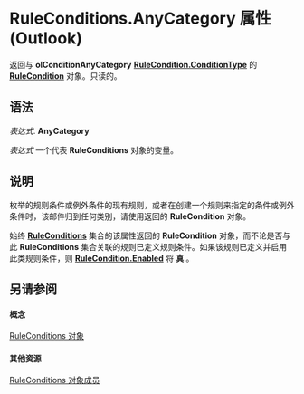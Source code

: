 
# RuleConditions.AnyCategory 属性 (Outlook)

返回与 **olConditionAnyCategory** **[RuleCondition.ConditionType](d695339d-5b64-dffb-652e-ac993fca4489.md)** 的 **[RuleCondition](e03f91c2-2c08-b036-104a-d6246f28bc2d.md)** 对象。只读的。


## 语法

 _表达式_. **AnyCategory**

 _表达式_ 一个代表 **RuleConditions** 对象的变量。


## 说明

枚举的规则条件或例外条件的现有规则，或者在创建一个规则来指定的条件或例外条件时，该邮件归到任何类别，请使用返回的 **RuleCondition** 对象。

始终 **[RuleConditions](e8e9a05a-b36b-add2-b294-8cdc5a97e119.md)** 集合的该属性返回的 **RuleCondition** 对象，而不论是否与此 **RuleConditions** 集合关联的规则已定义规则条件。如果该规则已定义并启用此类规则条件，则 **[RuleCondition.Enabled](43a6aa5f-18da-1b6c-a481-f30718725bd8.md)** 将 **真** 。


## 另请参阅


#### 概念


[RuleConditions 对象](e8e9a05a-b36b-add2-b294-8cdc5a97e119.md)
#### 其他资源


[RuleConditions 对象成员](b2af6ebf-f9f8-8106-20a3-1725c3b78174.md)